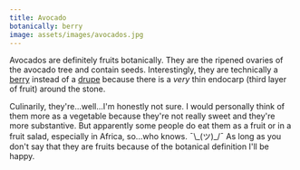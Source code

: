 ```yaml
---
title: Avocado
botanically: berry
image: assets/images/avocados.jpg
---
```

Avocados are definitely fruits botanically. They are the ripened ovaries of the avocado tree and contain seeds. Interestingly, they are technically a <a href="{% link _types/berry.html %}">berry</a> instead of a <a href="{% link _types/drupe.html %}">drupe</a> because there is a *very* thin endocarp (third layer of fruit) around the stone.

Culinarily, they're...well...I'm honestly not sure. I would personally think of them more as a vegetable because they're not really sweet and they're more substantive. But apparently some people do eat them as a fruit or in a fruit salad, especially in Africa, so...who knows. ¯\\\_(ツ)_/¯ As long as you don't say that they are fruits because of the botanical definition I'll be happy.